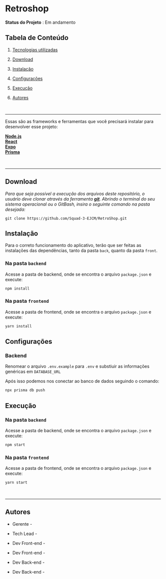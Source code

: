 # Retroshop

**Status do Projeto** : Em andamento    


## Tabela de Conteúdo

1. [Tecnologias utilizadas](#tecnologias-utilizadas)

2. [Download](#download)

3. [Instalação](#instalação)

4. [Configurações](#configurações)

5. [Execução](#execução)

6. [Autores](#autores)

<br>
<hr>

Essas são as frameworks e ferramentas que você precisará instalar para desenvolver esse projeto:

**[Node.js](https://nodejs.org/en/)**  
**[React](https://reactnative.dev/)**  
**[Expo](https://expo.dev/)**   
**[Prisma](https://www.prisma.io/)**

<br>
<hr>


##  Download

*Para que seja possível a execução dos arquivos deste repositório, o usuário deve clonar através da ferramenta **[git](https://git-scm.com/downloads)**. Abrindo o terminal do seu sistema operacional ou o GitBash, insira o seguinte comando na pasta desejada:*

``` git
git clone https://github.com/Squad-3-EJCM/RetroShop.git
```

## Instalação

Para o correto funcionamento do aplicativo, terão que ser feitas as instalações das dependências, tanto da pasta `back`, quanto da pasta `front`.


### Na pasta `backend`

Acesse a pasta de backend, onde se encontra o arquivo ` package.json ` e execute:

``` bash
npm install
```


### Na pasta `frontend`

Acesse a pasta de frontend, onde se encontra o arquivo ` package.json ` e execute:

``` bash
yarn install
```

## Configurações

### Backend

Renomear o arquivo ` .env.example ` para ` .env ` e substiuir as informações genéricas em
` DATABASE_URL `

Após isso podemos nos conectar ao banco de dados seguindo o comando:

``` bash
npx prisma db push
```

##  Execução

### Na pasta ` backend `

Acesse a pasta de backend, onde se encontra o arquivo ` package.json ` e execute:

``` bash
npm start
```

### Na pasta `frontend`

Acesse a pasta de frontend, onde se encontra o arquivo ` package.json ` e execute:

``` bash
yarn start
```


<br>
<hr> 

## Autores

* Gerente - 

* Tech Lead - 

* Dev Front-end - 

* Dev Front-end -   

* Dev Back-end - 

* Dev Back-end - 

